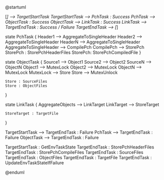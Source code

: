 @startuml

[*] --> TargetStartTask
TargetStartTask --> PchTask : Success
PchTask --> ObjectTask : Success
ObjectTask --> LinkTask : Success
LinkTask --> TargetEndTask : Success / Failure
TargetEndTask --> [*]

state PchTask {
    Header1 --> AggregateToSingleHeader
    Header2 --> AggregateToSingleHeader
    HeaderN --> AggregateToSingleHeader
    AggregateToSingleHeader --> CompilePch
    CompilePch --> StorePch
    StorePch : StorePchHeaderFiles
    StorePch: StorePchCompiledFile
}

state ObjectTask {
    Source1 --> Object1
    Source2 --> Object2
    SourceN --> ObjectN
    Object1 --> MutexLock
    Object2 --> MutexLock
    ObjectN --> MutexLock
    MutexLock --> Store
    Store --> MutexUnlock

    Store : SourceFiles
    Store : ObjectFiles
}

state LinkTask {
    AggregateObjects --> LinkTarget
    LinkTarget --> StoreTarget

    StoreTarget : TargetFile
}

TargetStartTask --> TargetEndTask : Failure
PchTask --> TargetEndTask : Failure
ObjectTask --> TargetEndTask : Failure

TargetStartTask : GetEnvTaskState
TargetEndTask : StorePchHeaderFiles
TargetEndTask : StorePchCompileFiles
TargetEndTask : SourceFiles
TargetEndTask : ObjectFiles
TargetEndTask : TargetFile
TargetEndTask : UpdateEnvTaskStateIfFailure

@enduml
